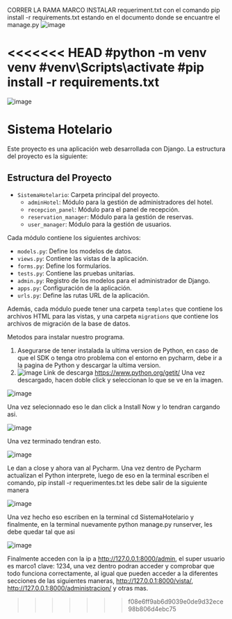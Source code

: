 CORRER LA RAMA MARCO
INSTALAR requeriment.txt con el comando 
pip install -r requirements.txt
estando en el documento donde se encuantre el manage.py
![image](https://github.com/cesar050/Sistema_Hotelario/assets/166522774/c196f7f0-0a1c-4eea-8129-01f5a66516c6)

<<<<<<< HEAD
#python -m venv venv
#venv\Scripts\activate
#pip install -r requirements.txt
=======
![image](https://github.com/cesar050/Sistema_Hotelario/assets/166522713/d9c49b00-f2eb-4cfb-ab22-aa122c9cd978)

# Sistema Hotelario

Este proyecto es una aplicación web desarrollada con Django. La estructura del proyecto es la siguiente:

## Estructura del Proyecto

- `SistemaHotelario`: Carpeta principal del proyecto.
  - `adminHotel`: Módulo para la gestión de administradores del hotel.
  - `recepcion_panel`: Módulo para el panel de recepción.
  - `reservation_manager`: Módulo para la gestión de reservas.
  - `user_manager`: Módulo para la gestión de usuarios.

Cada módulo contiene los siguientes archivos:
- `models.py`: Define los modelos de datos.
- `views.py`: Contiene las vistas de la aplicación.
- `forms.py`: Define los formularios.
- `tests.py`: Contiene las pruebas unitarias.
- `admin.py`: Registro de los modelos para el administrador de Django.
- `apps.py`: Configuración de la aplicación.
- `urls.py`: Define las rutas URL de la aplicación.

Además, cada módulo puede tener una carpeta `templates` que contiene los archivos HTML para las vistas, y una carpeta `migrations` que contiene los archivos de migración de la base de datos.

Metodos para instalar nuestro programa.
1.  Asegurarse de tener instalada la ultima version de Python, en caso de que el SDK o tenga otro problema con el entorno en pycharm, debe ir a la pagina de Python y descargar la ultima version.
2.  ![image](https://github.com/cesar050/Sistema_Hotelario/assets/166522713/6cb54ef2-b5e3-4848-841a-c18006029158)
Link de descarga https://www.python.org/getit/
Una vez descargado, hacen doble click y seleccionan lo que se ve en la imagen.

![image](https://github.com/cesar050/Sistema_Hotelario/assets/166522713/2d3842d6-929a-429f-a49a-69900d20c2f7)

Una vez selecionnado eso le dan click a Install Now y lo tendran cargando asi.

![image](https://github.com/cesar050/Sistema_Hotelario/assets/166522713/3bafe55e-5202-4fb8-90ac-ab3c9edaa07f)

Una vez terminado tendran esto.

![image](https://github.com/cesar050/Sistema_Hotelario/assets/166522713/18499d44-1dbb-4d07-8b80-a4ed69270d85)

Le dan a close y ahora van al Pycharm.
Una vez dentro de Pycharm actualizan el Python interprete, luego de eso en la terminal escriben el comando, pip install -r requerimentes.txt les debe salir de la siguiente manera

![image](https://github.com/cesar050/Sistema_Hotelario/assets/166522713/028a18f7-117c-4d71-a2c5-eac3064a7ca5)

Una vez hecho eso escriben en la terminal cd SistemaHotelario y finalmente, en la terminal nuevamente python manage.py runserver, les debe quedar tal que asi

![image](https://github.com/cesar050/Sistema_Hotelario/assets/166522713/a24dcbac-776c-4552-ba85-c9a286e49745)

Finalmente acceden con la ip a http://127.0.0.1:8000/admin, el super usuario es marco1 clave: 1234, una vez dentro podran acceder y comprobar que todo funciona correctamente, al igual que pueden acceder a la diferentes secciones de las siguientes maneras, http://127.0.0.1:8000/vista/, http://127.0.0.1:8000/administracion/ y otras mas.
>>>>>>> f08e6ff9ab6d9039e0de9d32ece98b806d4ebc75
